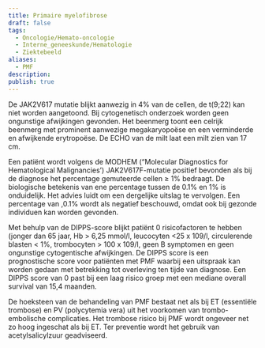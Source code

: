 ```yaml
---
title: Primaire myelofibrose
draft: false
tags:
  - Oncologie/Hemato-oncologie
  - Interne_geneeskunde/Hematologie
  - Ziektebeeld
aliases:
  - PMF
description: 
publish: true
---
```


De JAK2V617 mutatie blijkt aanwezig in 4% van de cellen, de t(9;22) kan niet worden aangetoond.
Bij cytogenetisch onderzoek worden geen ongunstige afwijkingen gevonden.
Het beenmerg toont een celrijk beenmerg met prominent aanwezige megakaryopoëse en een verminderde en afwijkende erytropoëse. De ECHO van de milt laat een milt zien van 17 cm.

Een patiënt wordt volgens de MODHEM (“Molecular Diagnostics for Hematological Malignancies’) JAK2V617F-mutatie positief bevonden als bij de diagnose het percentage gemuteerde cellen ≥ 1% bedraagt. De biologische betekenis van ene percentage tussen de 0.1% en 1% is onduidelijk. Het advies luidt om een dergelijke uitslag te vervolgen. Een percentage van ,0.1% wordt als negatief beschouwd, omdat ook bij gezonde individuen kan worden gevonden.

Met behulp van de DIPPS-score blijkt patiënt 0 risicofactoren te hebben (jonger dan 65 jaar, Hb > 6,25 mmol/l, leucocyten <25 x 109/l, circulerende blasten < 1%, trombocyten > 100 x 109/l, geen B symptomen en geen ongunstige cytogentische afwijkingen. De DIPPS score is een prognostische score voor patiënten met PMF waarbij een uitspraak kan worden gedaan met betrekking tot overleving ten tijde van diagnose. Een DIPPS score van 0 past bij een laag risico groep met een mediane overall survival van 15,4 maanden. 

De hoeksteen van de behandeling van PMF bestaat net als bij ET (essentiële trombose) en PV (polycytemia vera) uit het voorkomen van trombo-embolische complicaties. Het trombose risico bij PMF wordt ongeveer net zo hoog ingeschat als bij ET. Ter preventie wordt het gebruik van acetylsalicylzuur geadviseerd.